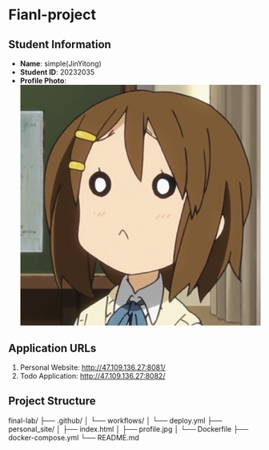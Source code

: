 # Fianl-project

## Student Information
- **Name**: simple(JinYitong)
- **Student ID**: 20232035
- **Profile Photo**:  
![Profile](personal_site/profile.jpeg)

## Application URLs
1. Personal Website: http://47.109.136.27:8081/
2. Todo Application: http://47.109.136.27:8082/

## Project Structure
final-lab/
├── .github/
│ └── workflows/
│ └── deploy.yml
├── personal_site/
│ ├── index.html
│ ├── profile.jpg
│ └── Dockerfile
├── docker-compose.yml
└── README.md